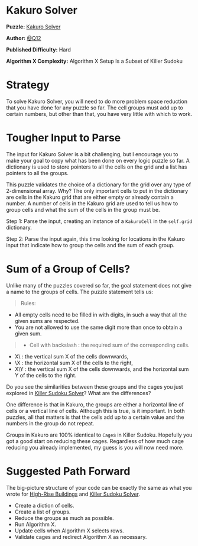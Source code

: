 # Kakuro Solver

__Puzzle:__ [Kakuro Solver](https://www.codingame.com/training/hard/kakuro-solver)

__Author:__ [@Q12](https://www.codingame.com/profile/b683bbb0b3a4c1d61f3ac36f8201d98a6101573)

__Published Difficulty:__ Hard

__Algorithm X Complexity:__ Algorithm X Setup Is a Subset of Killer Sudoku

# Strategy

To solve Kakuro Solver, you will need to do more problem space reduction that you have done for any puzzle so far. The cell groups must add up to certain numbers, but other than that, you have very little with which to work.

# Tougher Input to Parse

The input for Kakuro Solver is a bit challenging, but I encourage you to make your goal to copy what has been done on every logic puzzle so far. A dictionary is used to store pointers to all the cells on the grid and a list has pointers to all the groups.

This puzzle validates the choice of a dictionary for the grid over any type of 2-dimensional array. Why? The only important cells to put in the dictionary are cells in the Kakuro grid that are either empty or already contain a number. A number of cells in the Kakuro grid are used to tell us how to group cells and what the sum of the cells in the group must be.

Step 1: Parse the input, creating an instance of a `KakuroCell` in the `self.grid` dictionary. 

Step 2: Parse the input again, this time looking for locations in the Kakuro input that indicate how to group the cells and the sum of each group.

# Sum of a Group of Cells?

Unlike many of the puzzles covered so far, the goal statement does not give a name to the groups of cells. The puzzle statement tells us:

> Rules:
- All empty cells need to be filled in with digits, in such a way that all the given sums are respected.
- You are not allowed to use the same digit more than once to obtain a given sum.

> - Cell with backslash : the required sum of the corresponding cells.
- X\ : the vertical sum X of the cells downwards,
- \X : the horizontal sum X of the cells to the right,
- X\Y : the vertical sum X of the cells downwards, and the horizontal sum Y of the cells to the right.

Do you see the similarities between these groups and the cages you just explored in [Killer Sudoku Solver]( https://www.codingame.com/training/medium/killer-sudoku-solver)? What are the differences?

One difference is that in Kakuro, the groups are either a horizontal line of cells or a vertical line of cells. Although this is true, is it important. In both puzzles, all that matters is that the cells add up to a certain value and the numbers in the group do not repeat.

Groups in Kakuro are 100% identical to `Cage`s in Killer Sudoku. Hopefully you got a good start on reducing these cages. Regardless of how much cage reducing you already implemented, my guess is you will now need more.

# Suggested Path Forward

The big-picture structure of your code can be exactly the same as what you wrote for [High-Rise Buildings]( https://www.codingame.com/training/expert/high-rise-buildings) and [Killer Sudoku Solver]( https://www.codingame.com/training/medium/killer-sudoku-solver).

* Create a diction of cells.
* Create a list of groups.
* Reduce the groups as much as possible.
*	Run Algorithm X.
  *	Update cells when Algorithm X selects rows.
  *	Validate cages and redirect Algorithm X as necessary.
